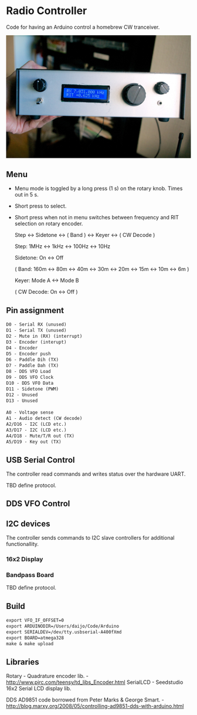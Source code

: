 Radio Controller
================

Code for having an Arduino control a homebrew CW tranceiver.

![FrontPanel](https://github.com/daijo/RadioCtrl/raw/master/images/front.jpg)

Menu
----

- Menu mode is toggled by a long press (1 s) on the rotary knob. Times out in 5 s. 
- Short press to select.
- Short press when not in menu switches between frequency and RIT selection on rotary encoder.

    Step <-> Sidetone <-> ( Band ) <-> Keyer <-> ( CW Decode )
    
    Step: 1MHz <-> 1kHz <-> 100Hz <-> 10Hz
    
    Sidetone: On <-> Off
    
    ( Band: 160m <-> 80m <-> 40m <-> 30m <-> 20m <-> 15m <-> 10m <-> 6m )
    
    Keyer: Mode A <-> Mode B
    
    ( CW Decode: On <-> Off )

Pin assignment
--------------

    D0 - Serial RX (unused)
    D1 - Serial TX (unused)
    D2 - Mute in (RX) (interrupt)
    D3 - Encoder (interupt)
    D4 - Encoder
    D5 - Encoder push
    D6 - Paddle Dih (TX)
    D7 - Paddle Dah (TX)
    D8 - DDS VFO Load
    D9 - DDS VFO Clock
    D10 - DDS VFO Data
    D11 - Sidetone (PWM)
    D12 - Unused
    D13 - Unused
    
    A0 - Voltage sense
    A1 - Audio detect (CW decode)
    A2/D16 - I2C (LCD etc.)
    A3/D17 - I2C (LCD etc.)
    A4/D18 - Mute/T/R out (TX)
    A5/D19 - Key out (TX)

USB Serial Control
------------------

The controller read commands and writes status over the hardware UART.

TBD define protocol.

DDS VFO Control
---------------

I2C devices
-----------

The controller sends commands to I2C slave controllers for additional functionallity.

### 16x2 Display

### Bandpass Board

TBD define protocol.

Build
-----

    export VFO_IF_OFFSET=0
    export ARDUINODIR=/Users/daijo/Code/Arduino
    export SERIALDEV=/dev/tty.usbserial-A400fXmd
    export BOARD=atmega328
    make & make upload

Libraries
---------

Rotary - Quadrature encoder lib. - http://www.pjrc.com/teensy/td_libs_Encoder.html
SerialLCD - Seedstudio 16x2 Serial LCD display lib.

DDS AD9851 code borrowed from Peter Marks & George Smart. - http://blog.marxy.org/2008/05/controlling-ad9851-dds-with-arduino.html
